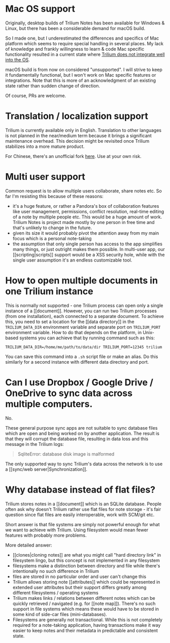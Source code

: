 # Mac OS support

Originally, desktop builds of Trilium Notes has been available for Windows & Linux, 
but there has been a considerable demand for macOS build. 

So I made one, but I underestimated the differences and specifics of Mac platform which seems 
to require special handling in several places. My lack of knowledge and frankly 
willingness to learn & code Mac specific functionality resulted in a current state 
where [Trilium does not integrate well into the OS](https://github.com/TriliumNext/Notes/issues/511).

macOS build is from now on considered "unsupported". I will strive to keep it fundamentally functional, 
but I won't work on Mac specific features or integrations.
Note that this is more of an acknowledgment of an existing state rather than sudden change of direction.

Of course, PRs are welcome.

# Translation / localization support

Trilium is currently available only in English. Translation to other languages is not planned in the near/medium term because it brings a significant maintenance overhead. This decision might be revisited once Trilium stabilizes into a more mature product.

For Chinese, there's an unofficial fork [here](https://github.com/Nriver/trilium-translation). Use at your own risk.

# Multi user support

Common request is to allow multiple users collaborate, share notes etc. So far I'm resisting this because of these reasons:

* it's a huge feature, or rather a Pandora's box of collaboration features like user management, permissions, conflict resolution, real-time editing of a note by multiple people etc. This would be a huge amount of work. Trilium Notes is project made mostly by one person in free time and that's unlikely to change in the future.
* given its size it would probably pivot the attention away from my main focus which is a personal note-taking
* the assumption that only single person has access to the app simplifies many things, or just outright makes them possible. In multi-user app, our [[scripting|scripts]] support would be a XSS security hole, while with the single user assumption it's an endless customizable tool. 

# How to open multiple documents in one Trilium instance

This is normally not supported - one Trilium process can open only a single instance of a [[document]]. However, you can run two Trilium processes (from one installation), each connected to a separate document. To achieve this, you need to set a location for the [[data directory]] in the `TRILIUM_DATA_DIR` environment variable and separate port on `TRILIUM_PORT` environment variable. How to do that depends on the platform, in Unix-based systems you can achieve that by running command such as this:

```shell
TRILIUM_DATA_DIR=/home/me/path/to/data/dir TRILIUM_PORT=12345 trilium 
```

You can save this command into a `.sh` script file or make an alias. Do this similarly for a second instance with different data directory and port.

# Can I use Dropbox / Google Drive / OneDrive to sync data across multiple computers.

No.

These general purpose sync apps are not suitable to sync database files which are open and being worked on by another application. The result is that they will corrupt the database file, resulting in data loss and this message in the Trilium logs:

> SqliteError: database disk image is malformed

The only supported way to sync Trilium's data across the network is to use a [[sync/web server|Synchronization]].

# Why database instead of flat files?

Trilium stores notes in a [[document]] which is an SQLite database. People often ask why doesn't Trilium rather use flat files
for note storage - it's fair question since flat files are easily interoperable, work with SCM/git etc.

Short answer is that file systems are simply not powerful enough for what we want to achieve with Trilium. Using filesystem would mean fewer features with probably more problems.

More detailed answer:

* [[clones|cloning notes]] are what you might call "hard directory link" in filesystem lingo, but this concept is not implemented in any filesystem
* filesystems make a distinction between directory and file while there's intentionally no such difference in Trilium
* files are stored in no particular order and user can't change this
* Trilium allows storing note [[attributes]] which could be represented in extended user attributes but their support differs greatly among different filesystems / operating systems
* Trilium makes links / relations between different notes which can be quickly retrieved / navigated (e.g. for [[note map]]). There's no such support in file systems which means these would have to be stored in some kind of side-car files (mini-databases).
* Filesystems are generally not transactional. While this is not completely required for a note-taking application, having transactions make it way easier to keep notes and their metadata in predictable and consistent state.

